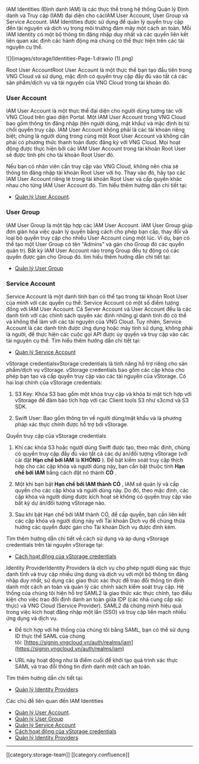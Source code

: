 IAM Identities (Định danh IAM) là các thực thể trong hệ thống Quản lý Định danh và Truy cập (IAM) đại diện cho cácIAM User Account, User Group và Service Account. IAM Identities được sử dụng để quản lý quyền truy cập đến tài nguyên và dịch vụ trong môi trường đám mây một cách an toàn. Mỗi IAM Identity có một bộ thông tin đăng nhập duy nhất và các quyền liên kết liên quan xác định các hành động mà chúng có thể thực hiện trên các tài nguyên cụ thể.

![](images/storage/Identities-Page-1.drawio (1).png)

Root User AccountRoot User Account là một thực thể bạn tạo đầu tiên trong VNG Cloud và sử dụng, mặc định có quyền truy cập đầy đủ vào tất cả các sản phẩm/dịch vụ và tài nguyên của VNG Cloud trong tài khoản đó.


### User Account
IAM User Account là một thực thể đại diện cho người dùng tương tác với VNG Cloud trên giao diện Portal. Một IAM User Account trong VNG Cloud bao gồm thông tin đăng nhập (tên người dùng, mật khẩu) và mặc định bị từ chối quyền truy cập. IAM User Account không phải là các tài khoản riêng biệt; chúng là người dùng trong cùng một Root User Account và không cần phải có phương thức thanh toán được đăng ký với VNG Cloud. Mọi hoạt động được thực hiện bởi các IAM User Account trong tài khoản Root User sẽ được tính phí cho tài khoản Root User đó.

Nếu bạn có nhân viên cần truy cập vào VNG Cloud, không nên chia sẻ thông tin đăng nhập tài khoản Root User với họ. Thay vào đó, hãy tạo các IAM User Account riêng lẻ trong tài khoản Root User và cấp quyền khác nhau cho từng IAM User Account đó. Tìm hiểu thêm hướng dẫn chi tiết tại:


* [Quản lý User Account](https://docs.vngcloud.vn/pages/viewpage.action?pageId=59806682).


### User Group
IAM User Group là một tập hợp các IAM User Account. IAM User Group giúp đơn giản hóa việc quản lý quyền bằng cách cho phép bạn cấp, thay đổi và loại bỏ quyền truy cập cho nhiều User Account cùng một lúc. Ví dụ, bạn có thể tạo một User Group có tên "Admins" và gán cho Group đó các quyền quản trị. Bất kỳ IAM User Account nào trong Group đều tự động có các quyền được gán cho Group đó. tìm hiểu thêm hướng dẫn chi tiết tại:


* [Quản lý User Group](https://docs.vngcloud.vn/display/ONVINA/User+Groups)


### Service Account
Service Account là một danh tính bạn có thể tạo trong tài khoản Root User của mình với các quyền cụ thể. Service Account có một số điểm tương đồng với IAM User Account. Cả Server Account và User Account đều là các danh tính với các chính sách quyền xác định những gì danh tính đó có thể và không thể làm với các tài nguyên của VNG Cloud. Tuy nhiên, Service Account là các danh tính được ứng dụng hoặc máy tính sử dụng, không phải là người, để thực hiện các cuộc gọi API được ủy quyền và truy cập vào các tài nguyên cụ thể. Tìm hiểu thêm hướng dẫn chi tiết tại:


* [Quản lý S](https://docs.vngcloud.vn/display/ONVINA/Service+accounts)[ervice Account](https://docs.vngcloud.vn/display/ONVINA/Service+accounts)

vStorage credentialsvStorage credentials là tính năng hỗ trợ riêng cho sản phẩm/dịch vụ vStorage. vStorage credentials bao gồm các cặp khóa cho phép bạn tạo và cấp quyền truy cập vào các tài nguyên của vStorage. Có hai loại chính của vStorage credentials:
1. S3 Key: Khóa S3 bao gồm một khóa truy cập và khóa bí mật tích hợp với vStorage để đảm bảo tích hợp với các Client tools S3 như s3cmd và S3 SDK.


1. Swift User: Bao gồm thông tin về người dùng/mật khẩu và là phương pháp xác thực chính được hỗ trợ bởi vStorage.



Quyền truy cập của vStorage credentials
1. Khi các khóa S3 hoặc người dùng Swift được tạo, theo mặc định, chúng có quyền truy cập đầy đủ vào tất cả các dự án/đối tượng vStorage (với cài đặt  **Hạn chế bởi IAM**  là  **KHÔNG** ). Để bật kiểm soát truy cập thích hợp cho các cặp khóa và người dùng này, bạn cần bật thuộc tính  **Hạn chế bởi IAM**  bằng cách đặt nó thành  **CÓ** .


1. Một khi bạn bật  **Hạn chế bởi IAM thành CÓ** , IAM sẽ quản lý và cấp quyền cho các cặp khóa và người dùng này. Do đó, theo mặc định, các cặp khóa và người dùng được kích hoạt sẽ không có quyền truy cập vào bất kỳ dự án/đối tượng vStorage nào.


1. Sau khi bật Hạn chế bởi IAM thành CÓ, để cấp quyền, bạn cần liên kết các cặp khóa và người dùng này với Tài khoản Dịch vụ để chúng thừa hưởng các quyền được gán cho Tài khoản Dịch vụ được đính kèm.



Tìm thêm hướng dẫn chi tiết về cách sử dụng và áp dụng vStorage credentials trên tài nguyên vStorage tại:


* [Cách hoạt động của vStorage credentials](https://docs.vngcloud.vn/pages/viewpage.action?pageId=59804855)

Identity ProviderIdentity Providers là dịch vụ cho phép người dùng xác thực danh tính và truy cập nhiều ứng dụng và dịch vụ với một bộ thông tin đăng nhập duy nhất, sử dụng các giao thức xác thực để trao đổi thông tin định danh một cách an toàn và quản lý các chính sách kiểm soát truy cập. Hệ thống của chúng tôi hiện hỗ trợ SAML2 là giao thức xác thực chính, tạo điều kiện cho việc trao đổi định danh an toàn giữa IDP (các nhà cung cấp xác thực) và VNG Cloud (Service Provider). SAML2 đã chứng minh hiệu quả trong việc kích hoạt đăng nhập một lần (SSO) và truy cập liền mạch nhiều ứng dụng và dịch vụ.


* Để tích hợp với hệ thống của chúng tôi bằng SAML, bạn có thể sử dụng ID thực thể SAML của chúng tôi: [https://signin.vngcloud.vn/auth/realms/iam](https://signin.vngcloud.vn/auth/realms/iam)


* URL này hoạt động như là điểm cuối để khởi tạo quá trình xác thực SAML và trao đổi thông tin định danh một cách an toàn.

Tìm thêm hướng dẫn chi tiết tại:


* [Quản lý Identity Providers](https://docs.vngcloud.vn/display/ONVINA/Identity+Providers)



Các chủ đề liên quan đến IAM Identities


* [Quản lý User Account](https://docs.vngcloud.vn/pages/viewpage.action?pageId=59806682).
* [Quản lý User Group](https://docs.vngcloud.vn/display/ONVINA/User+Groups)
* [Quản lý S](https://docs.vngcloud.vn/display/ONVINA/Service+accounts)[ervice Account](https://docs.vngcloud.vn/display/ONVINA/Service+accounts)
* [Cách hoạt động của vStorage credentials](https://docs.vngcloud.vn/pages/viewpage.action?pageId=59804855)
* [Quản lý Identity Providers](https://docs.vngcloud.vn/display/ONVINA/Identity+Providers)



*****

[[category.storage-team]] 
[[category.confluence]] 
